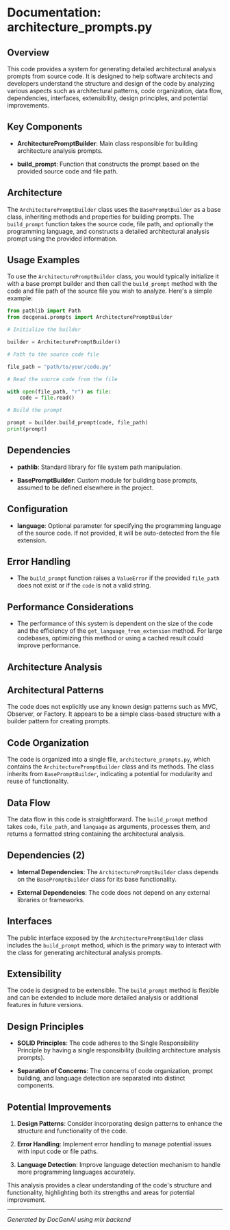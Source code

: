 # Documentation: architecture_prompts.py

## Overview

This code provides a system for generating detailed architectural analysis prompts from source code. It is designed to help software architects and developers understand the structure and design of the code by analyzing various aspects such as architectural patterns, code organization, data flow, dependencies, interfaces, extensibility, design principles, and potential improvements.

## Key Components

- **ArchitecturePromptBuilder**: Main class responsible for building architecture analysis prompts.

- **build_prompt**: Function that constructs the prompt based on the provided source code and file path.

## Architecture

The `ArchitecturePromptBuilder` class uses the `BasePromptBuilder` as a base class, inheriting methods and properties for building prompts. The `build_prompt` function takes the source code, file path, and optionally the programming language, and constructs a detailed architectural analysis prompt using the provided information.

## Usage Examples

To use the `ArchitecturePromptBuilder` class, you would typically initialize it with a base prompt builder and then call the `build_prompt` method with the code and file path of the source file you wish to analyze. Here's a simple example:

```python
from pathlib import Path
from docgenai.prompts import ArchitecturePromptBuilder

# Initialize the builder

builder = ArchitecturePromptBuilder()

# Path to the source code file

file_path = "path/to/your/code.py"

# Read the source code from the file

with open(file_path, "r") as file:
    code = file.read()

# Build the prompt

prompt = builder.build_prompt(code, file_path)
print(prompt)

```

## Dependencies

- **pathlib**: Standard library for file system path manipulation.

- **BasePromptBuilder**: Custom module for building base prompts, assumed to be defined elsewhere in the project.

## Configuration

- **language**: Optional parameter for specifying the programming language of the source code. If not provided, it will be auto-detected from the file extension.

## Error Handling

- The `build_prompt` function raises a `ValueError` if the provided `file_path` does not exist or if the `code` is not a valid string.

## Performance Considerations

- The performance of this system is dependent on the size of the code and the efficiency of the `get_language_from_extension` method. For large codebases, optimizing this method or using a cached result could improve performance.

## Architecture Analysis

## Architectural Patterns

The code does not explicitly use any known design patterns such as MVC, Observer, or Factory. It appears to be a simple class-based structure with a builder pattern for creating prompts.

## Code Organization

The code is organized into a single file, `architecture_prompts.py`, which contains the `ArchitecturePromptBuilder` class and its methods. The class inherits from `BasePromptBuilder`, indicating a potential for modularity and reuse of functionality.

## Data Flow

The data flow in this code is straightforward. The `build_prompt` method takes `code`, `file_path`, and `language` as arguments, processes them, and returns a formatted string containing the architectural analysis.

## Dependencies (2)

- **Internal Dependencies**: The `ArchitecturePromptBuilder` class depends on the `BasePromptBuilder` class for its base functionality.

- **External Dependencies**: The code does not depend on any external libraries or frameworks.

## Interfaces

The public interface exposed by the `ArchitecturePromptBuilder` class includes the `build_prompt` method, which is the primary way to interact with the class for generating architectural analysis prompts.

## Extensibility

The code is designed to be extensible. The `build_prompt` method is flexible and can be extended to include more detailed analysis or additional features in future versions.

## Design Principles

- **SOLID Principles**: The code adheres to the Single Responsibility Principle by having a single responsibility (building architecture analysis prompts).

- **Separation of Concerns**: The concerns of code organization, prompt building, and language detection are separated into distinct components.

## Potential Improvements

1. **Design Patterns**: Consider incorporating design patterns to enhance the structure and functionality of the code.

2. **Error Handling**: Implement error handling to manage potential issues with input code or file paths.

3. **Language Detection**: Improve language detection mechanism to handle more programming languages accurately.

This analysis provides a clear understanding of the code's structure and functionality, highlighting both its strengths and areas for potential improvement.

---

*Generated by DocGenAI using mlx backend*
